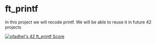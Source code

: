 # ft_printf
In this project we will recode printf. We will be able to reuse it in future 42 projects 

<div align="left">
	<table>
		<tr>
			<a href="https://github.com/JaeSeoKim/badge42"><img src="https://badge42.vercel.app/api/v2/cld8v7vvc00060fl440nilura/project/2978301" alt="ofadhel's 42 ft_printf Score" /></a>
               </tr>
	</table>
</div>
